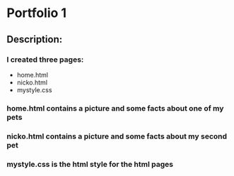 # Portfolio 1
## Description:
### I created three pages:
+ home.html 
+ nicko.html
+ mystyle.css

### home.html contains a picture and some facts about one of my pets
### nicko.html contains a picture and some facts about my second pet
### mystyle.css is the html style for the html pages